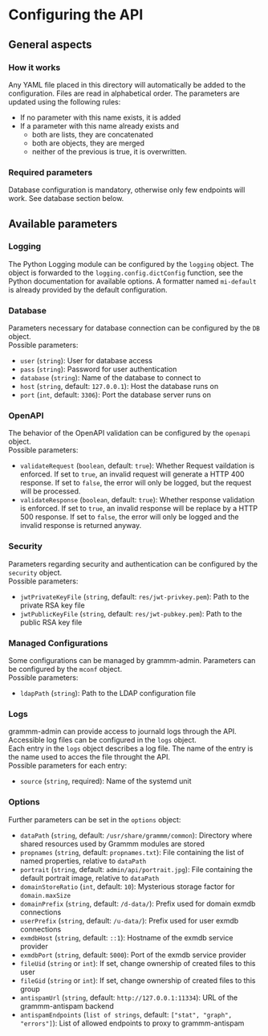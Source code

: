 # Configuring the API #
## General aspects ##
### How it works ###
Any YAML file placed in this directory will automatically be added to the configuration.
Files are read in alphabetical order. The parameters are updated using the following rules:
- If no parameter with this name exists, it is added
- If a parameter with this name already exists and
    - both are lists, they are concatenated
    - both are objects, they are merged
    - neither of the previous is true, it is overwritten.

### Required parameters ###

Database configuration is mandatory, otherwise only few endpoints will work. See database section below.

## Available parameters ##
### Logging ###
The Python Logging module can be configured by the `logging` object. The object is forwarded to the `logging.config.dictConfig` function, see the Python documentation for available options.
A formatter named `mi-default` is already provided by the default configuration.

### Database ###
Parameters necessary for database connection can be configured by the `DB` object.  
Possible parameters:
- `user` (`string`): User for database access
- `pass` (`string`): Password for user authentication
- `database` (`string`): Name of the database to connect to
- `host` (`string`, default: `127.0.0.1`): Host the database runs on
- `port` (`int`, default: `3306`): Port the database server runs on

### OpenAPI ###
The behavior of the OpenAPI validation can be configured by the `openapi` object.  
Possible parameters:
- `validateRequest` (`boolean`, default: `true`): Whether Request vaildation is enforced. If set to `true`, an invalid request will generate a HTTP 400 response. If set to `false`, the error will only be logged, but the request will be processed.
- `validateResponse` (`boolean`, default: `true`): Whether response validation is enforced. If set to `true`, an invalid response will be replace by a HTTP 500 response. If set to `false`, the error will only be logged and the invalid response is returned anyway.

### Security ###
Parameters regarding security and authentication can be configured by the `security` object.  
Possible parameters:
- `jwtPrivateKeyFile` (`string`, default: `res/jwt-privkey.pem`): Path to the private RSA key file
- `jwtPublicKeyFile` (`string`, default: `res/jwt-pubkey.pem`): Path to the public RSA key file

### Managed Configurations ###
Some configurations can be managed by grammm-admin. Parameters can be configured by the `mconf` object.  
Possible parameters:
- `ldapPath` (`string`): Path to the LDAP configuration file

### Logs ###
grammm-admin can provide access to journald logs through the API. Accessible log files can be configured in the `logs` object.  
Each entry in the `logs` object describes a log file. The name of the entry is the name used to acces the file throught the API.  
Possible parameters for each entry:
- `source` (`string`, required): Name of the systemd unit  

### Options ###
Further parameters can be set in the `options` object:
- `dataPath` (`string`, default: `/usr/share/grammm/common`): Directory where shared resources used by Grammm modules are stored
- `propnames` (`string`, default: `propnames.txt`): File containing the list of named properties, relative to `dataPath`
- `portrait` (`string`, default: `admin/api/portrait.jpg`): File containing the default portrait image, relative to `dataPath`
- `domainStoreRatio` (`int`, default: `10`): Mysterious storage factor for `domain.maxSize`
- `domainPrefix` (`string`, default: `/d-data/`): Prefix used for domain exmdb connections
- `userPrefix` (`string`, default: `/u-data/`): Prefix used for user exmdb connections
- `exmdbHost` (`string`, default: `::1`): Hostname of the exmdb service provider
- `exmdbPort` (`string`, default: `5000`): Port of the exmdb service provider
- `fileUid` (`string` or `int`): If set, change ownership of created files to this user
- `fileGid` (`string` or `int`): If set, change ownership of created files to this group
- `antispamUrl` (`string`, default: `http://127.0.0.1:11334`): URL of the grammm-antispam backend
- `antispamEndpoints` (`list of strings`, default: `["stat", "graph", "errors"]`): List of allowed endpoints to proxy to grammm-antispam
